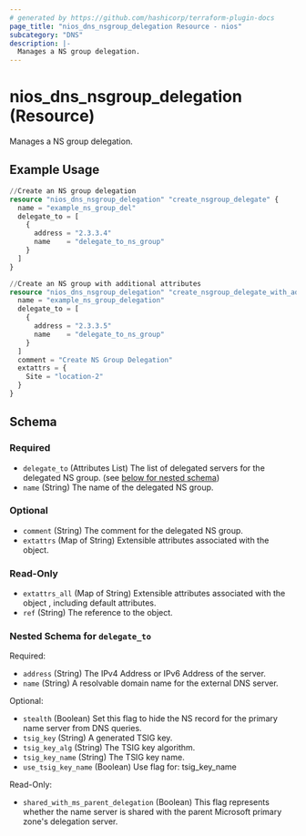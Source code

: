 ```yaml
---
# generated by https://github.com/hashicorp/terraform-plugin-docs
page_title: "nios_dns_nsgroup_delegation Resource - nios"
subcategory: "DNS"
description: |-
  Manages a NS group delegation.
---
```


# nios_dns_nsgroup_delegation (Resource)

Manages a NS group delegation.

## Example Usage

```terraform
//Create an NS group delegation 
resource "nios_dns_nsgroup_delegation" "create_nsgroup_delegate" {
  name = "example_ns_group_del"
  delegate_to = [
    {
      address = "2.3.3.4"
      name    = "delegate_to_ns_group"
    }
  ]
}

//Create an NS group with additional attributes
resource "nios_dns_nsgroup_delegation" "create_nsgroup_delegate_with_additional_params" {
  name = "example_ns_group_delegation"
  delegate_to = [
    {
      address = "2.3.3.5"
      name    = "delegate_to_ns_group"
    }
  ]
  comment = "Create NS Group Delegation"
  extattrs = {
    Site = "location-2"
  }
}
```

<!-- schema generated by tfplugindocs -->
## Schema

### Required

- `delegate_to` (Attributes List) The list of delegated servers for the delegated NS group. (see [below for nested schema](#nestedatt--delegate_to))
- `name` (String) The name of the delegated NS group.

### Optional

- `comment` (String) The comment for the delegated NS group.
- `extattrs` (Map of String) Extensible attributes associated with the object.

### Read-Only

- `extattrs_all` (Map of String) Extensible attributes associated with the object , including default attributes.
- `ref` (String) The reference to the object.

<a id="nestedatt--delegate_to"></a>
### Nested Schema for `delegate_to`

Required:

- `address` (String) The IPv4 Address or IPv6 Address of the server.
- `name` (String) A resolvable domain name for the external DNS server.

Optional:

- `stealth` (Boolean) Set this flag to hide the NS record for the primary name server from DNS queries.
- `tsig_key` (String) A generated TSIG key.
- `tsig_key_alg` (String) The TSIG key algorithm.
- `tsig_key_name` (String) The TSIG key name.
- `use_tsig_key_name` (Boolean) Use flag for: tsig_key_name

Read-Only:

- `shared_with_ms_parent_delegation` (Boolean) This flag represents whether the name server is shared with the parent Microsoft primary zone's delegation server.
